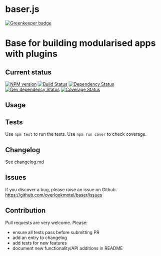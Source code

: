 # baser.js

[![Greenkeeper badge](https://badges.greenkeeper.io/overlookmotel/baser.svg)](https://greenkeeper.io/)

# Base for building modularised apps with plugins

## Current status

[![NPM version](https://img.shields.io/npm/v/baser.svg)](https://www.npmjs.com/package/baser)
[![Build Status](https://img.shields.io/travis/overlookmotel/baser/master.svg)](http://travis-ci.org/overlookmotel/baser)
[![Dependency Status](https://img.shields.io/david/overlookmotel/baser.svg)](https://david-dm.org/overlookmotel/baser)
[![Dev dependency Status](https://img.shields.io/david/dev/overlookmotel/baser.svg)](https://david-dm.org/overlookmotel/baser)
[![Coverage Status](https://img.shields.io/coveralls/overlookmotel/baser/master.svg)](https://coveralls.io/r/overlookmotel/baser)

## Usage

## Tests

Use `npm test` to run the tests. Use `npm run cover` to check coverage.

## Changelog

See [changelog.md](https://github.com/overlookmotel/baser/blob/master/changelog.md)

## Issues

If you discover a bug, please raise an issue on Github. https://github.com/overlookmotel/baser/issues

## Contribution

Pull requests are very welcome. Please:

* ensure all tests pass before submitting PR
* add an entry to changelog
* add tests for new features
* document new functionality/API additions in README
